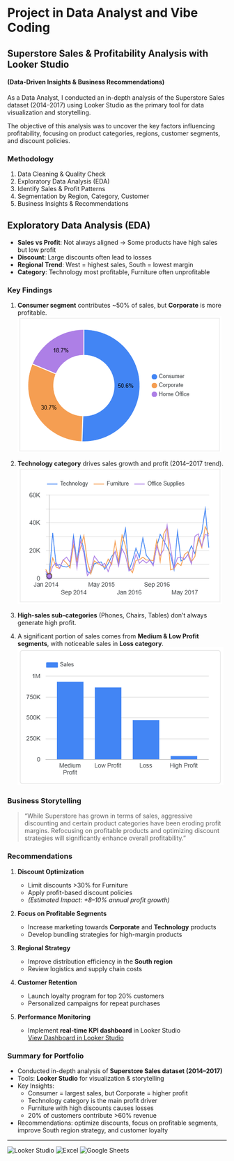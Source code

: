 # Project in Data Analyst and Vibe Coding

## Superstore Sales & Profitability Analysis with Looker Studio
#### (Data-Driven Insights & Business Recommendations)
As a Data Analyst, I conducted an in-depth analysis of the Superstore Sales dataset (2014–2017) using Looker Studio as the primary tool for data visualization and storytelling.

The objective of this analysis was to uncover the key factors influencing profitability, focusing on product categories, regions, customer segments, and discount policies.

### Methodology
1. Data Cleaning & Quality Check  
2. Exploratory Data Analysis (EDA)  
3. Identify Sales & Profit Patterns  
4. Segmentation by Region, Category, Customer  
5. Business Insights & Recommendations  

## Exploratory Data Analysis (EDA)
- **Sales vs Profit**: Not always aligned → Some products have high sales but low profit  
- **Discount**: Large discounts often lead to losses  
- **Regional Trend**: West = highest sales, South = lowest margin  
- **Category**: Technology most profitable, Furniture often unprofitable  

### Key Findings
1. **Consumer segment** contributes ~50% of sales, but **Corporate** is more profitable.  
   ![Segment by Sales](images/segment_by_sales.png)  

2. **Technology category** drives sales growth and profit (2014–2017 trend).  
   ![Sales over Time by Category](images/sales_over_time_by_category.png)  

3. **High-sales sub-categories** (Phones, Chairs, Tables) don’t always generate high profit.  

4. A significant portion of sales comes from **Medium & Low Profit segments**, with noticeable sales in **Loss category**.  
   ![Sales by Profit Segment](images/sales_by_profit_segment.png)  

### Business Storytelling
> “While Superstore has grown in terms of sales, aggressive discounting and certain product categories have been eroding profit margins. Refocusing on profitable products and optimizing discount strategies will significantly enhance overall profitability.”

### Recommendations
1. **Discount Optimization**  
   - Limit discounts >30% for Furniture  
   - Apply profit-based discount policies  
   - *(Estimated Impact: +8–10% annual profit growth)*   

2. **Focus on Profitable Segments**  
   - Increase marketing towards **Corporate** and **Technology** products  
   - Develop bundling strategies for high-margin products  

3. **Regional Strategy**  
   - Improve distribution efficiency in the **South region**  
   - Review logistics and supply chain costs  

4. **Customer Retention**  
   - Launch loyalty program for top 20% customers  
   - Personalized campaigns for repeat purchases  

5. **Performance Monitoring**  
   - Implement **real-time KPI dashboard** in Looker Studio  
   [View Dashboard in Looker Studio](https://lookerstudio.google.com/reporting/27cf1dc1-394c-45e3-b4e9-b79a861d6acb)

### Summary for Portfolio
- Conducted in-depth analysis of **Superstore Sales dataset (2014–2017)**  
- Tools: **Looker Studio** for visualization & storytelling  
- Key Insights:  
  - Consumer = largest sales, but Corporate = higher profit  
  - Technology category is the main profit driver  
  - Furniture with high discounts causes losses  
  - 20% of customers contribute >60% revenue  
- Recommendations: optimize discounts, focus on profitable segments, improve South region strategy, and customer loyalty
---

![Looker Studio](https://img.shields.io/badge/Looker%20Studio-white?logo=looker)
![Excel](https://img.shields.io/badge/Microsoft%20Excel-white?logo=microsoft-excel)
![Google Sheets](https://img.shields.io/badge/Google%20Sheets-white?logo=google-sheets)




